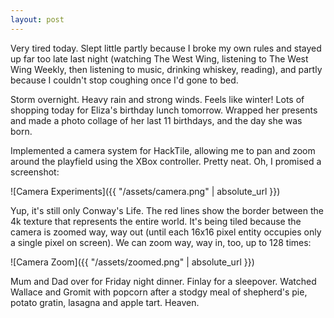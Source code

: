 ```yaml
---
layout: post
---
```


Very tired today. Slept little partly because I broke my own rules and stayed up
far too late last night (watching The West Wing, listening to The West Wing
Weekly, then listening to music, drinking whiskey, reading), and partly because
I couldn't stop coughing once I'd gone to bed.

Storm overnight. Heavy rain and strong winds. Feels like winter! Lots of
shopping today for Eliza's birthday lunch tomorrow. Wrapped her presents and
made a photo collage of her last 11 birthdays, and the day she was born.

Implemented a camera system for HackTile, allowing me to pan and zoom around the
playfield using the XBox controller. Pretty neat. Oh, I promised a screenshot:

![Camera Experiments]({{ "/assets/camera.png" | absolute_url }})

Yup, it's still only Conway's Life. The red lines show the border between the 4k
texture that represents the entire world. It's being tiled because the camera is
zoomed way, way out (until each 16x16 pixel entity occupies only a single pixel
on screen). We can zoom way, way in, too, up to 128 times:

![Camera Zoom]({{ "/assets/zoomed.png" | absolute_url }})

Mum and Dad over for Friday night dinner. Finlay for a sleepover. Watched
Wallace and Gromit with popcorn after a stodgy meal of shepherd's pie, potato
gratin, lasagna and apple tart. Heaven.
